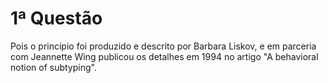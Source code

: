 # 1ª Questão

Pois o princípio foi produzido e descrito por Barbara Liskov, 
e em parceria com Jeannette Wing publicou os detalhes em 1994 
no artigo "A behavioral notion of subtyping".
